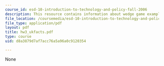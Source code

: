 ```yaml
---
course_id: esd-10-introduction-to-technology-and-policy-fall-2006
description: This resource contains information about wedge game example uk fact sheet.
file_location: /coursemedia/esd-10-introduction-to-technology-and-policy-fall-2006/d8a3879d7af7acc76a5a96a0c9120354_hw3_ukfacts.pdf
file_type: application/pdf
layout: pdf
title: hw3_ukfacts.pdf
type: course
uid: d8a3879d7af7acc76a5a96a0c9120354

---
```

None